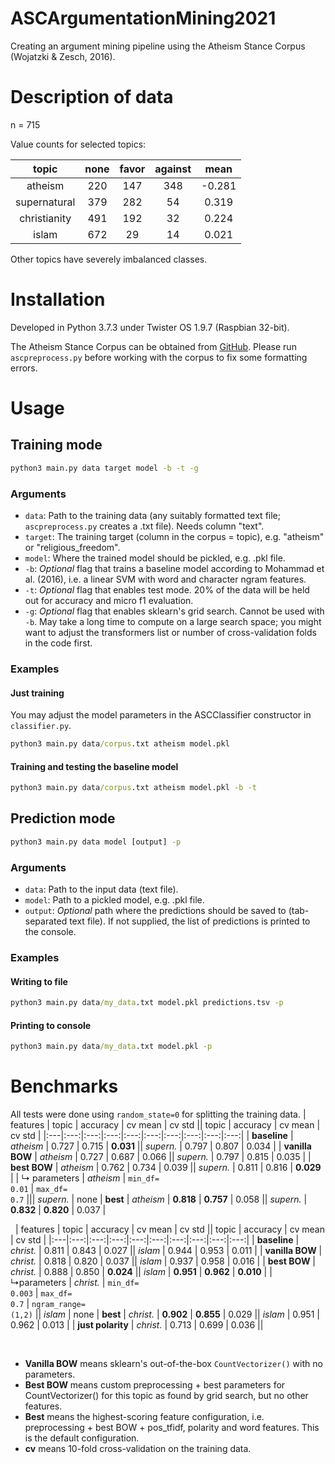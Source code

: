 # ASCArgumentationMining2021
Creating an argument mining pipeline using the Atheism Stance Corpus (Wojatzki &amp; Zesch, 2016).

# Description of data
n = 715

Value counts for selected topics:

| topic | none | favor | against | mean |
|:---:|:---:|:---:|:---:|:---:|
| atheism | 220 | 147 | 348 | -0.281 |
| supernatural | 379 | 282 | 54 | 0.319 |
| christianity | 491 | 192 | 32 | 0.224 |
| islam | 672 | 29 | 14 | 0.021 |

Other topics have severely imbalanced classes.


# Installation
Developed in Python 3.7.3 under Twister OS 1.9.7 (Raspbian 32-bit).

The Atheism Stance Corpus can be obtained from [GitHub](https://github.com/muchafel/AtheismStanceCorpus). Please run ```ascpreprocess.py``` before working with the corpus to fix some formatting errors.

# Usage
## Training mode
```cmd
python3 main.py data target model -b -t -g
```

### Arguments
* ```data```: Path to the training data (any suitably formatted text file; ```ascpreprocess.py``` creates a .txt file). Needs column "text".
* ```target```: The training target (column in the corpus = topic), e.g. "atheism" or "religious_freedom".
* ```model```: Where the trained model should be pickled, e.g. .pkl file.
* ```-b```: *Optional* flag that trains a baseline model according to Mohammad et al. (2016), i.e. a linear SVM with word and character ngram features.
* ```-t```: *Optional* flag that enables test mode. 20% of the data will be held out for accuracy and micro f1 evaluation.
* ```-g```: *Optional* flag that enables sklearn's grid search. Cannot be used with ```-b```. May take a long time to compute on a large search space; you might want to adjust the transformers list or number of cross-validation folds in the code first.

### Examples
#### Just training
You may adjust the model parameters in the ASCClassifier constructor in ```classifier.py```.
```cmd
python3 main.py data/corpus.txt atheism model.pkl
```

#### Training and testing the baseline model
```cmd
python3 main.py data/corpus.txt atheism model.pkl -b -t
```

## Prediction mode
```cmd
python3 main.py data model [output] -p
```

### Arguments
* ```data```: Path to the input data (text file).
* ```model```: Path to a pickled model, e.g. .pkl file.
* ```output```: *Optional* path where the predictions should be saved to (tab-separated text file). If not supplied, the list of predictions is printed to the console.

### Examples
#### Writing to file
```cmd
python3 main.py data/my_data.txt model.pkl predictions.tsv -p
```

#### Printing to console
```cmd
python3 main.py data/my_data.txt model.pkl -p
```

# Benchmarks
All tests were done using ```random_state=0``` for splitting the training data.
| features | topic | accuracy | cv mean | cv std || topic | accuracy | cv mean | cv std |
|:---|:---:|:---:|:---:|:---:|:---:|:---:|:---:|:---:|:---:|
| **baseline** | *atheism* | 0.727 | 0.715 | **0.031** || *supern.* | 0.797 | 0.807 | 0.034 |
| **vanilla BOW** | *atheism* | 0.727 | 0.687 | 0.066 || *supern.* | 0.797 | 0.815 | 0.035 |
| **best BOW** | *atheism* | 0.762 | 0.734 | 0.039 || *supern.* | 0.811 | 0.816 | **0.029** |
| &#8627; parameters | *atheism* | ```min_df=```<br>```0.01``` | ```max_df=```<br>```0.7``` ||| *supern.* | none
| **best** | *atheism* | **0.818** | **0.757** | 0.058 || *supern.* | **0.832** | **0.820** | 0.037 |

&nbsp;
| features | topic | accuracy | cv mean | cv std || topic | accuracy | cv mean | cv std |
|:---|:---:|:---:|:---:|:---:|:---:|:---:|:---:|:---:|:---:|
| **baseline** | *christ.* | 0.811 | 0.843 | 0.027 || *islam* | 0.944 | 0.953 | 0.011 |
| **vanilla BOW** | *christ.* | 0.818 | 0.820 | 0.037 || *islam* | 0.937 | 0.958 | 0.016 |
| **best BOW** | *christ.* | 0.888 | 0.850 | **0.024** || *islam* | **0.951** | **0.962** | **0.010** |
| &#8627;parameters | *christ.* | ```min_df=```<br>```0.003``` | ```max_df=```<br>```0.7``` | ```ngram_range=```<br>```(1,2)``` || *islam* | none
| **best** | *christ.* | **0.902** | **0.855** | 0.029 || *islam* | 0.951 | 0.962 | 0.013 |
| **just polarity** | *christ.* | 0.713 | 0.699 | 0.036 ||

&nbsp;
* **Vanilla BOW** means sklearn's out-of-the-box ```CountVectorizer()``` with no parameters.
* **Best BOW** means custom preprocessing + best parameters for CountVectorizer() for this topic as found by grid search, but no other features.
* **Best** means the highest-scoring feature configuration, i.e. preprocessing + best BOW + pos_tfidf, polarity and word features. This is the default configuration.
* **cv** means 10-fold cross-validation on the training data.
